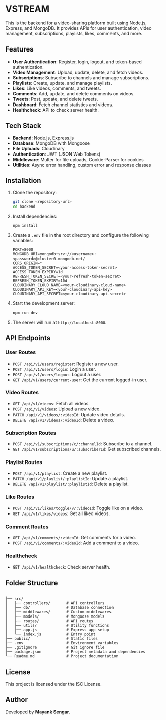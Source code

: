 # VSTREAM

This is the backend for a video-sharing platform built using Node.js, Express, and MongoDB. It provides APIs for user authentication, video management, subscriptions, playlists, likes, comments, and more.

## Features

- **User Authentication**: Register, login, logout, and token-based authentication.
- **Video Management**: Upload, update, delete, and fetch videos.
- **Subscriptions**: Subscribe to channels and manage subscriptions.
- **Playlists**: Create, update, and manage playlists.
- **Likes**: Like videos, comments, and tweets.
- **Comments**: Add, update, and delete comments on videos.
- **Tweets**: Post, update, and delete tweets.
- **Dashboard**: Fetch channel statistics and videos.
- **Healthcheck**: API to check server health.

## Tech Stack

- **Backend**: Node.js, Express.js
- **Database**: MongoDB with Mongoose
- **File Uploads**: Cloudinary
- **Authentication**: JWT (JSON Web Tokens)
- **Middleware**: Multer for file uploads, Cookie-Parser for cookies
- **Utilities**: Async error handling, custom error and response classes

## Installation

1. Clone the repository:

   ```bash
   git clone <repository-url>
   cd backend
   ```

2. Install dependencies:

   ```bash
   npm install
   ```

3. Create a `.env` file in the root directory and configure the following variables:

   ```env
   PORT=8000
   MONGODB_URI=mongodb+srv://<username>:<password>@cluster0.mongodb.net/
   CORS_ORIGIN=*
   ACCESS_TOKEN_SECRET=<your-access-token-secret>
   ACCESS_TOKEN_EXPIRY=1d
   REFRESH_TOKEN_SECRET=<your-refresh-token-secret>
   REFRESH_TOKEN_EXPIRY=10d
   CLOUDINARY_CLOUD_NAME=<your-cloudinary-cloud-name>
   CLOUDINARY_API_KEY=<your-cloudinary-api-key>
   CLOUDINARY_API_SECRET=<your-cloudinary-api-secret>
   ```

4. Start the development server:

   ```bash
   npm run dev
   ```

5. The server will run at `http://localhost:8000`.

## API Endpoints

### User Routes

- `POST /api/v1/users/register`: Register a new user.
- `POST /api/v1/users/login`: Login a user.
- `POST /api/v1/users/logout`: Logout a user.
- `GET /api/v1/users/current-user`: Get the current logged-in user.

### Video Routes

- `GET /api/v1/videos`: Fetch all videos.
- `POST /api/v1/videos`: Upload a new video.
- `PATCH /api/v1/videos/:videoId`: Update video details.
- `DELETE /api/v1/videos/:videoId`: Delete a video.

### Subscription Routes

- `POST /api/v1/subscriptions/c/:channelId`: Subscribe to a channel.
- `GET /api/v1/subscriptions/u/:subscriberId`: Get subscribed channels.

### Playlist Routes

- `POST /api/v1/playlist`: Create a new playlist.
- `PATCH /api/v1/playlist/:playlistId`: Update a playlist.
- `DELETE /api/v1/playlist/:playlistId`: Delete a playlist.

### Like Routes

- `POST /api/v1/likes/toggle/v/:videoId`: Toggle like on a video.
- `GET /api/v1/likes/videos`: Get all liked videos.

### Comment Routes

- `GET /api/v1/comments/:videoId`: Get comments for a video.
- `POST /api/v1/comments/:videoId`: Add a comment to a video.

### Healthcheck

- `GET /api/v1/healthcheck`: Check server health.

## Folder Structure

```

├── src/
│   ├── controllers/       # API controllers
│   ├── db/                # Database connection
│   ├── middlewares/       # Custom middlewares
│   ├── models/            # Mongoose models
│   ├── routes/            # API routes
│   ├── utils/             # Utility functions
│   ├── app.js             # Express app setup
│   └── index.js           # Entry point
├── public/                # Static files
├── .env                   # Environment variables
├── .gitignore             # Git ignore file
├── package.json           # Project metadata and dependencies
└── Readme.md              # Project documentation
```

## License

This project is licensed under the ISC License.

## Author

Developed by **Mayank Sengar**.
